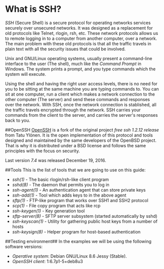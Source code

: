 # What is SSH? 

*SSH* (Secure Shell) is a secure protocol for operating networks services securely over unsecured 
networks. It was designed as a replacement for old protocols like Telnet, rlogin, rsh, etc.
These network protocols allows us to remote logging in to a computer from another computer, over a network.
The main problem with these old protocols is that all the traffic travels in plain text with all the security 
issues that could be involved.

Unix and GNU/Linux operating systems, usually present a command-line interface to the user (The shell), 
much like the *Command Prompt* in Windows. The system prints a prompt, and you type commands which the 
system will execute.

Using the shell and having the right user access levels, there is no need for you to be sitting at the same
 machine you are typing commands to. You can sit at one computer, run a client which makes a network connection
to the other computer (The server) and send these commands and responses over the network. 
With SSH, once the network connection is stablished, all the traffic travels encrypted through the network. SSH carries 
your commands from the client to the server, and carries the server's responses back to you.

##OpenSSH
[OpenSSH](https://www.openssh.com/ "OpenSSH") is a fork of the original project *free ssh 1.2.12 release* from 
Tatu Ylönen. It is the open implementation of this protocol and tools designed and maintained by the same developers 
of the OpenBSD project. That is why it is distributed under a BSD license and follows the same principles with the 
focus on security.

Last version *7.4* was released December 19, 2016.

##Tools
This is the list of tools that we are going to use on this guide:

- *ssh(1)* - The basic rlogin/rsh-like client program
- *sshd(8)* - The daemon that permits you to log in
- *ssh-agent(1)* - An authentication agent that can store private keys
- *ssh-add(1)* - Tool which adds keys to in the above agent
- *sftp(1)* - FTP-like program that works over SSH1 and SSH2 protocol
- *scp(1)* - File copy program that acts like rcp
- *ssh-keygen(1)* - Key generation tool
- *sftp-server(8)* - SFTP server subsystem (started automatically by sshd)
- *ssh-keyscan(1)* - Utility for gathering public host keys from a number of hosts
- *ssh-keysign(8)* - Helper program for host-based authentication

##Testing environment##
In the examples we will be using the following software versions:
- *Operative system*: Debian GNU/Linux 8.6 Jessy (Stable).
- *OpenSSH client*: 1:6.7p1-5+deb8u3
